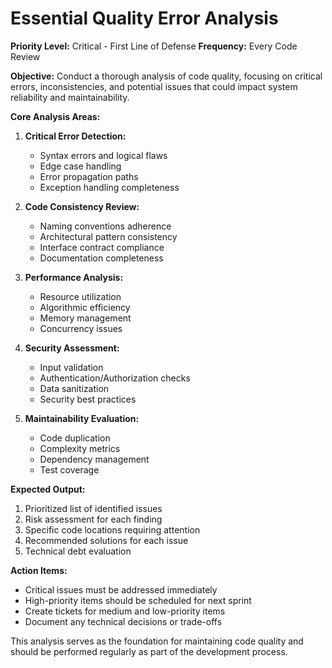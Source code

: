 # Essential Quality Error Analysis

**Priority Level:** Critical - First Line of Defense
**Frequency:** Every Code Review

**Objective:** Conduct a thorough analysis of code quality, focusing on critical errors, inconsistencies, and potential issues that could impact system reliability and maintainability.

**Core Analysis Areas:**

1. **Critical Error Detection:**

   - Syntax errors and logical flaws
   - Edge case handling
   - Error propagation paths
   - Exception handling completeness

2. **Code Consistency Review:**

   - Naming conventions adherence
   - Architectural pattern consistency
   - Interface contract compliance
   - Documentation completeness

3. **Performance Analysis:**

   - Resource utilization
   - Algorithmic efficiency
   - Memory management
   - Concurrency issues

4. **Security Assessment:**

   - Input validation
   - Authentication/Authorization checks
   - Data sanitization
   - Security best practices

5. **Maintainability Evaluation:**
   - Code duplication
   - Complexity metrics
   - Dependency management
   - Test coverage

**Expected Output:**

1. Prioritized list of identified issues
2. Risk assessment for each finding
3. Specific code locations requiring attention
4. Recommended solutions for each issue
5. Technical debt evaluation

**Action Items:**

- Critical issues must be addressed immediately
- High-priority items should be scheduled for next sprint
- Create tickets for medium and low-priority items
- Document any technical decisions or trade-offs

This analysis serves as the foundation for maintaining code quality and should be performed regularly as part of the development process.

